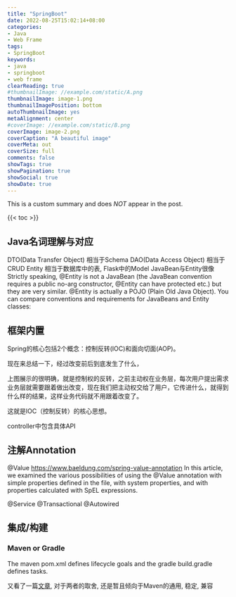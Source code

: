 ```yaml
---
title: "SpringBoot"
date: 2022-08-25T15:02:14+08:00
categories:
- Java
- Web Frame
tags:
- SpringBoot
keywords:
- java
- springboot
- web frame
clearReading: true
#thumbnailImage: //example.com/static/A.png
thumbnailImage: image-1.png
thumbnailImagePosition: bottom
autoThumbnailImage: yes
metaAlignment: center
#coverImage: //example.com/static/B.png
coverImage: image-2.png
coverCaption: "A beautiful image"
coverMeta: out
coverSize: full
comments: false
showTags: true
showPagination: true
showSocial: true
showDate: true
---
```


This is a custom summary and does *NOT* appear in the post.
<!--more-->

{{< toc >}}


## Java名词理解与对应

DTO(Data Transfer Object) 相当于Schema
DAO(Data Access Object) 相当于CRUD
Entity 相当于数据库中的表, Flask中的Model
JavaBean与Entity很像
    Strictly speaking, @Entity is not a JavaBean (the JavaBean convention requires a public no-arg constructor, @Entity can have protected etc.) but they are very similar. @Entity is actually a POJO (Plain Old Java Object). You can compare conventions and requirements for JavaBeans and Entity classes:


## 框架内置

Spring的核心包括2个概念：控制反转(IOC)和面向切面(AOP)。

现在来总结一下，经过改变前后到底发生了什么，

上图展示的很明确，就是控制权的反转，之前主动权在业务层，每次用户提出需求业务层就需要跟着做出改变，现在我们把主动权交给了用户，它传进什么，就得到什么样的结果，这样业务代码就不用跟着改变了。

这就是IOC（控制反转）的核心思想。



controller中包含具体API





## 注解Annotation
@Value
https://www.baeldung.com/spring-value-annotation
In this article, we examined the various possibilities of using the @Value annotation with simple properties defined in the file, with system properties, and with properties calculated with SpEL expressions.

@Service
@Transactional
@Autowired




## 集成/构建

### Maven or Gradle

The maven pom.xml defines lifecycle goals and the gradle build.gradle defines tasks.

又看了一篇[文章](https://www.zhihu.com/question/29338218), 对于两者的取舍, 还是暂且倾向于Maven的通用, 稳定, 兼容


